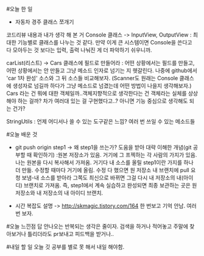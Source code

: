 #오늘 한 일
* 자동차 경주 클래스 쪼개기 

코드리뷰 내용과 내가 생각 해 본 거
Console 클래스 -> InputView, OutputView
: 최대한 기능별로 클래스를 나누는 것 같다. 만약 이게 큰 시스템이면 
Console을 쓴다고 다 모아두는 것 보다는 입력, 출력 나눠진 게 더 파악하기
쉬우니까. 

carList(리스트) -> Cars 클래스에 필드로 만들어라
: 어떤 상황에서는 필드를 만들고, 어떤 상황에서는 안 만들고 그냥 메소드 
인자로 넘기는 지 헷갈린다. 나중에 github에서 'car 1차 완성' 소스와 그 뒤 
소스들 비교해보자. 
(Scanner도 원래는 Console 클래스에 생성자로 넘길까 하다가 그냥 메소드로
넘겼는데 어떤 방법이 나을지 생각해보자.) 
Cars 라는 건 뭐에 대한 객체일까..객체지향적으로 생각한다는 건 객체라는
실체를 상상해야 하는 걸까? 차가 여러대 있는 걸 구현했다고..? 아니면 기능
중심으로 생각해도 되는 건가?

StringUtils
: 언제 어디서나 쓸 수 있는 도구같은 느낌? 여러 번 쓰일 수 있는 메소드들

#오늘 배운 것
* git push origin step1
-> 왜 step1을 쓰는가?
도움을 받아 대략 이해한 개념(git 공부할 때 확인하기) 
:원본 저장소가 있음.
거기에 그 프젝하는 각 사람의 가지가 있음. 
나는 원본을 다시 복사해서 가져옴.
거기다 내 소스를 올릴 step1이란 가지를 하나 더 만듦.
수정할 때마다 거기에 올림. 
수정 다 했으면 원 저장소 내 브랜치에 pull 요청 보냄-내 소스를 받아라 
그쪽도 최신으로 바뀌면 그걸 다시 내 저장소의 내(아이디) 브랜치로 가져옴.
즉, step1에서 계속 실습하고 완성되면 최종 보관하는 곳은 원 저장소와 
내 저장소의 내 아이디 브랜치. 

* 시간 복잡도 설명 -> http://skmagic.tistory.com/164
한 번보고 기억 안남. 여러번 보자. 

#오늘 느낀점
답 안나오는 반복되는 생각은 줄이자. 검색을 하거나 적어놓고
주말에 찾아보거나 틀리더라도 pr보내고 피드백을 받거나..

#내일 할 일
오늘 깃 공부를 별로 못 해서 내일 해야함.
